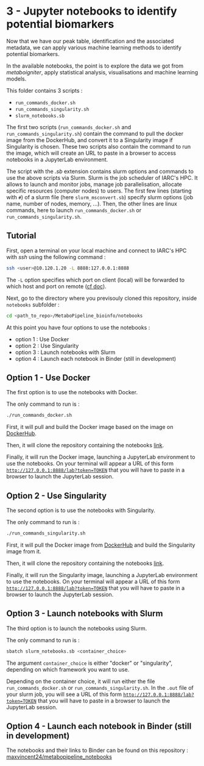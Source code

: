 # 3 - Jupyter notebooks to identify potential biomarkers


Now that we have our peak table, identification and the associated metadata, we can apply various machine learning methods to identify potential biomarkers.

In the available notebooks, the point is to explore the data we got from _metaboigniter_, apply statistical analysis, visualisations and machine learning models.


This folder contains 3 scripts :
- <code>run_commands_docker.sh</code>
- <code>run_commands_singularity.sh</code>
- <code>slurm_notebooks.sb</code>

The first two scripts (<code>run_commands_docker.sh</code> and <code>run_commands_singularity.sh</code>) contain the command to pull the docker image from the DockerHub, and convert it to a Singularity image if Singularity is chosen. These two scripts also contain the command to run the image, which will create an URL to paste in a browser to access notebooks in a JupyterLab environment.

The script with the _.sb_ extension contains slurm options and commands to use the above scripts via Slurm.
Slurm is the job scheduler of IARC's HPC. It allows to launch and monitor jobs, manage job parallelisation, allocate specific resources (computer nodes) to users. The first few lines (starting with <code>#</code>) of a slurm file (here <code>slurm_msconvert.sb</code>) specify slurm options (job name, number of nodes, memory, ...). Then, the other lines are linux commands, here to launch <code>run_commands_docker.sh</code> or <code>run_commands_singularity.sh</code>.


## Tutorial

First, open a terminal on your local machine and connect to IARC's HPC with _ssh_ using the following command :
```bash
ssh <user>@10.120.1.20 -L 8888:127.0.0.1:8888
```
The <code>-L</code> option specifies which port on client (local) will be forwarded to which host and port on remote ([cf doc](https://explainshell.com/explain?cmd=ssh+-L)).


Next, go to the directory where you previsouly cloned this repository, inside <code>notebooks</code> subfolder :
```bash
cd <path_to_repo>/MetaboPipeline_bioinfo/notebooks
```


At this point you have four options to use the notebooks :
- option 1 : Use Docker
- option 2 : Use Singularity
- option 3 : Launch notebooks with Slurm
- option 4 : Launch each notebook in Binder (still in development)


## Option 1 - Use Docker

The first option is to use the notebooks with Docker.

The only command to run is :

```bash
./run_commands_docker.sh
```

First, it will pull and build the Docker image based on the image on [DockerHub](https://hub.docker.com/r/maxvin/data_science_img).

Then, it will clone the repository containing the notebooks [link](https://github.com/OMB-IARC/MetaboPipeline_notebooks).

Finally, it will run the Docker image, launching a JupyterLab environment to use the notebooks. On your terminal will appear a URL of this form <code>http://127.0.0.1:8888/lab?token=TOKEN</code> that you will have to paste in a browser to launch the JupyterLab session.



## Option 2 - Use Singularity

The second option is to use the notebooks with Singularity.

The only command to run is :

```bash
./run_commands_singularity.sh
```

First, it will pull the Docker image from [DockerHub](https://hub.docker.com/r/maxvin/data_science_img) and build the Singularity image from it.

Then, it will clone the repository containing the notebooks [link](https://github.com/OMB-IARC/MetaboPipeline_notebooks).

Finally, it will run the Singularity image, launching a JupyterLab environment to use the notebooks. On your terminal will appear a URL of this form <code>http://127.0.0.1:8888/lab?token=TOKEN</code> that you will have to paste in a browser to launch the JupyterLab session.





## Option 3 - Launch notebooks with Slurm

The third option is to launch the notebooks using Slurm.

The only command to run is :

```bash
sbatch slurm_notebooks.sb <container_choice>
```

The argument <code>container_choice</code> is either "docker" or "singularity", depending on which framework you want to use.

Depending on the container choice, it will run either the file <code>run_commands_docker.sh</code> or <code>run_commands_singularity.sh</code>. In the <code>.out</code> file of your slurm job, you will see a URL of this form <code>http://127.0.0.1:8888/lab?token=TOKEN</code> that you will have to paste in a browser to launch the JupyterLab session.






## Option 4 - Launch each notebook in Binder (still in development)

The notebooks and their links to Binder can be found on this repository : [maxvincent24/metabopipeline_notebooks](https://github.com/OMB-IARC/MetaboPipeline_notebooks)





